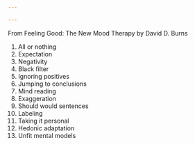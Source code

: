 ```yaml
---

---
```


From Feeling Good: The New Mood Therapy by David D. Burns

1. All or nothing
2. Expectation
3. Negativity
4. Black filter
5. Ignoring positives
6. Jumping to conclusions
7. Mind reading
8. Exaggeration
9. Should would sentences
10. Labeling
11. Taking it personal
12. Hedonic adaptation
13. Unfit mental models
